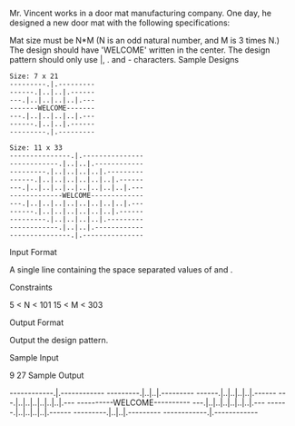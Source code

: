 Mr. Vincent works in a door mat manufacturing company. One day, he designed a new door mat with the following
specifications:

Mat size must be N*M (N is an odd natural number, and M is 3 times N.)
The design should have 'WELCOME' written in the center. The design pattern should only use |, . and - characters. Sample
Designs

    Size: 7 x 21
    ---------.|.---------
    ------.|..|..|.------
    ---.|..|..|..|..|.---
    -------WELCOME-------
    ---.|..|..|..|..|.---
    ------.|..|..|.------
    ---------.|.---------

    Size: 11 x 33
    ---------------.|.---------------
    ------------.|..|..|.------------
    ---------.|..|..|..|..|.---------
    ------.|..|..|..|..|..|..|.------
    ---.|..|..|..|..|..|..|..|..|.---
    -------------WELCOME-------------
    ---.|..|..|..|..|..|..|..|..|.---
    ------.|..|..|..|..|..|..|.------
    ---------.|..|..|..|..|.---------
    ------------.|..|..|.------------
    ---------------.|.---------------

Input Format

A single line containing the space separated values of and .

Constraints

5 < N < 101 15 < M < 303

Output Format

Output the design pattern.

Sample Input

9 27 Sample Output

------------.|.------------ ---------.|..|..|.--------- ------.|..|..|..|..|.------ ---.|..|..|..|..|..|..|.---
----------WELCOME---------- ---.|..|..|..|..|..|..|.--- ------.|..|..|..|..|.------ ---------.|..|..|.---------
------------.|.------------